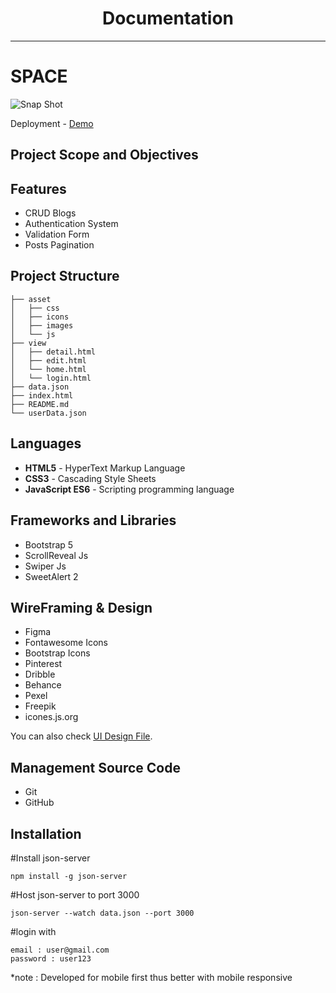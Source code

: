 
<h1 align='center'>Documentation</h1>
<hr>

# SPACE

![Snap Shot](./asset/images/SPACE_snap.bmp)

Deployment - [Demo](https://sayrgyiwoody.github.io/space)

<h2>Project Scope and Objectives</h2>

<h2>Features</h2>
<ul>
    <li>CRUD Blogs</li>
    <li>Authentication System</li>
    <li>Validation Form</li>
    <li>Posts Pagination</li>
</ul>

<h2>Project Structure</h2>

```
├── asset
│   ├── css
│   ├── icons
│   ├── images
│   └── js
├── view
│   ├── detail.html
│   ├── edit.html
│   └── home.html
│   └── login.html
├── data.json
├── index.html
├── README.md
└── userData.json
```

<h2>Languages</h2>
<ul>
    <li><b>HTML5</b> - HyperText Markup Language</li>
    <li><b>CSS3</b> - Cascading Style Sheets</li>
    <li><b>JavaScript ES6</b> - Scripting programming language</li>
</ul>

<h2>Frameworks and Libraries</h2>
<ul>
    <li>Bootstrap 5</li>
    <li>ScrollReveal Js</li>
    <li>Swiper Js</li>
    <li>SweetAlert 2</li>
</ul>

<h2>WireFraming & Design</h2>
<ul>
    <li>Figma</li>
    <li>Fontawesome Icons</li>
    <li>Bootstrap Icons</li>
    <li>Pinterest</li>
    <li>Dribble</li>
    <li>Behance</li>
    <li>Pexel</li>
    <li>Freepik</li>
    <li>icones.js.org</li>
</ul>

<span> You can also check <a href="https://www.figma.com/file/5mxGpKhl15RpujprLjvjZl/NCC-Blog-Project?type=design&node-id=0%3A1&mode=design&t=LmzH0YzC6ob5ft6R-1">UI Design File</a>.</span>

<h2>Management Source Code</h2>
<ul>
    <li>Git</li>
    <li>GitHub</li>
</ul>


## Installation

#Install json-server
```
npm install -g json-server
```

#Host json-server to port 3000
```
json-server --watch data.json --port 3000
```

#login with
```
email : user@gmail.com
password : user123
```

*note : Developed for mobile first thus better with mobile responsive
